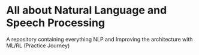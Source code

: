 # All about Natural Language and Speech Processing
A repository containing everything NLP and Improving the architecture with ML/RL (Practice Journey) 
 
                                      
